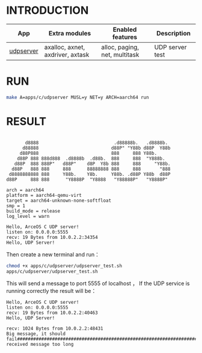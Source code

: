 # INTRODUCTION
| App | Extra modules | Enabled features | Description |
|-|-|-|-|
| [udpserver](../apps/c/udpserver) | axalloc, axnet, axdriver, axtask | alloc, paging, net, multitask | UDP server test|

# RUN
``` bash
make A=apps/c/udpserver MUSL=y NET=y ARCH=aarch64 run 
```
# RESULT
``` 

       d8888                            .d88888b.   .d8888b.
      d88888                           d88P" "Y88b d88P  Y88b
     d88P888                           888     888 Y88b.
    d88P 888 888d888  .d8888b  .d88b.  888     888  "Y888b.
   d88P  888 888P"   d88P"    d8P  Y8b 888     888     "Y88b.
  d88P   888 888     888      88888888 888     888       "888
 d8888888888 888     Y88b.    Y8b.     Y88b. .d88P Y88b  d88P
d88P     888 888      "Y8888P  "Y8888   "Y88888P"   "Y8888P"

arch = aarch64
platform = aarch64-qemu-virt
target = aarch64-unknown-none-softfloat
smp = 1
build_mode = release 
log_level = warn

Hello, ArceOS C UDP server!
listen on: 0.0.0.0:5555
recv: 19 Bytes from 10.0.2.2:34354
Hello, UDP Server!
```
Then create a new terminal and run：
``` bash
chmod +x apps/c/udpserver/udpserver_test.sh
apps/c/udpserver/udpserver_test.sh
```
 This will send a message to port 5555 of localhost ， If the UDP service is running correctly the result will be：
 
 ```
Hello, ArceOS C UDP server!
listen on: 0.0.0.0:5555
recv: 19 Bytes from 10.0.2.2:40463
Hello, UDP Server!

recv: 1024 Bytes from 10.0.2.2:48431
Big message, it should fail#####################################################################################################################################################################################################################################################################################################################################################################################################################################################################################################################################################################################################################################################################################################################################################################################################################################################################################################################################################################################################################################
received message too long
 ```